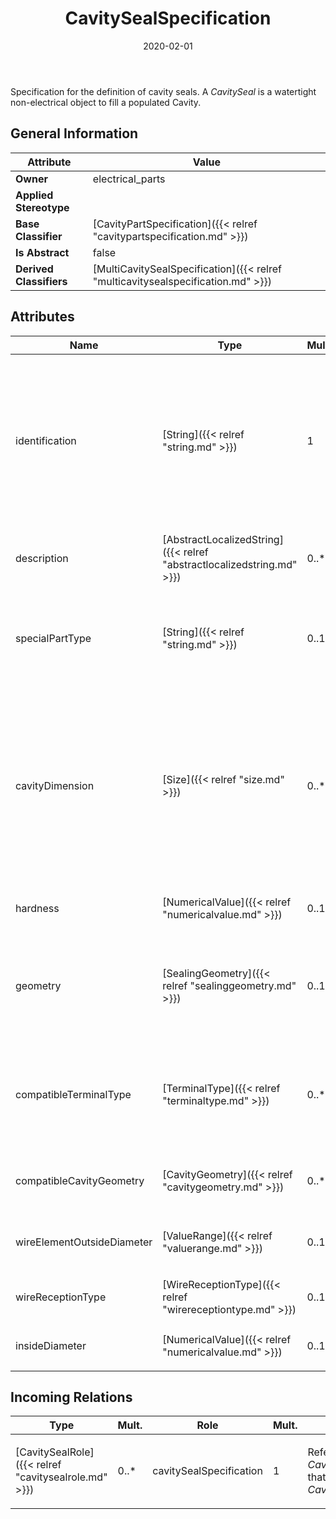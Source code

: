 ﻿---
title: CavitySealSpecification
toc: false
type: specs
date: "2020-02-01"
draft: false
specification: VEC
version: 1.2.0
documentType: "Recommendation"
elementType: Class
classes:
  - CavitySealSpecification
menu_name: vec-1.2.0
---
<p> Specification for the definition of cavity seals. A <i>CavitySeal</i> is a watertight non-electrical object to fill a populated Cavity.      </p>

## General Information

| Attribute               | Value |
|-------------------------|-------|
| **Owner**               | electrical_parts |
| **Applied Stereotype**  |   |
| **Base Classifier**     | [CavityPartSpecification]({{< relref "cavitypartspecification.md" >}})<br/>  |
| **Is Abstract**         | false |
| **Derived Classifiers** | [MultiCavitySealSpecification]({{< relref "multicavitysealspecification.md" >}}) |

## Attributes
|  Name  |  Type  |  Mult.  |  Description  |  Owning Classifier  |
|--------|--------|---------|---------------|--------------|
|identification | [String]({{< relref "string.md" >}}) | 1 | <p> Specifies a unique identification of the specification. The identification is guaranteed to be unique within the document containing the specification. For all VEC-documents a Specification-instance can be trusted to be identical if the DocumentVersion-instance is the same (see DocumentVersion) and the identification of the Specification is the same.      </p> | [Specification]({{< relref "specification.md" >}}) |
|description | [AbstractLocalizedString]({{< relref "abstractlocalizedstring.md" >}}) | 0..* | <p> Specifies additional, human readable information about the specification.      </p> | [Specification]({{< relref "specification.md" >}}) |
|specialPartType | [String]({{< relref "string.md" >}}) | 0..1 | <p>The specialPartType allows the specification of subclassifications for a PartOrUsageRelatedSpecification (e.g. different types of connector housings).  </p> | [PartOrUsageRelatedSpecification]({{< relref "partorusagerelatedspecification.md" >}}) |
|cavityDimension | [Size]({{< relref "size.md" >}}) | 0..* | <p> Specifies a valid cavity dimensions to which the cavity part fits. The dimension defines the size of the sealing area of the cavity (crimp end), not in the contacting area (box end).      </p>      <p> Note: CavityDimension is of type Size which is defined as x &amp;&#160;y with type NumericalValue. NumericalValue can define tolerances. So, a cavity dimension is not necessarily a single fixed value.      </p> | [CavityPartSpecification]({{< relref "cavitypartspecification.md" >}}) |
|hardness | [NumericalValue]({{< relref "numericalvalue.md" >}}) | 0..1 | <p>Specifies the hardness of the cavity seal.  </p> | [CavityPartSpecification]({{< relref "cavitypartspecification.md" >}}) |
|geometry | [SealingGeometry]({{< relref "sealinggeometry.md" >}}) | 0..1 | <p> Defines the geometry of the cavity sealing.      </p>      <p> &#160;     </p>      <p> This attribute is defined as an OpenEnumeration.      </p> | [CavityPartSpecification]({{< relref "cavitypartspecification.md" >}}) |
|compatibleTerminalType | [TerminalType]({{< relref "terminaltype.md" >}}) | 0..* | <p> Defines a list of terminal types that are compatible to this CavitySealSpecification. This defines as well the compatible cavities, since a plug is normally used when no terminals are present.      </p> | [CavityPartSpecification]({{< relref "cavitypartspecification.md" >}}) |
|compatibleCavityGeometry | [CavityGeometry]({{< relref "cavitygeometry.md" >}}) | 0..* | <p> Defines a list of <i>CavityGeometries</i> that are compatible with this cavity part.      </p> | [CavityPartSpecification]({{< relref "cavitypartspecification.md" >}}) |
|wireElementOutsideDiameter | [ValueRange]({{< relref "valuerange.md" >}}) | 0..1 | <p> Specifies a range of valid wire diameters to which the cavity seal fits.      </p> | [CavitySealSpecification]({{< relref "cavitysealspecification.md" >}}) |
|wireReceptionType | [WireReceptionType]({{< relref "wirereceptiontype.md" >}}) | 0..1 | <p> Specifies the wireReceptionType to which the cavity seal fits.      </p> | [CavitySealSpecification]({{< relref "cavitysealspecification.md" >}}) |
|insideDiameter | [NumericalValue]({{< relref "numericalvalue.md" >}}) | 0..1 | <p> Defines the inside diameter in the relaxed state for a cavity seal.      </p> | [CavitySealSpecification]({{< relref "cavitysealspecification.md" >}}) |

##  Incoming Relations
|    Type  |   Mult.  |   Role    |   Mult.   |   Description  |
|----------|----------|-----------|-----------|----------------|
| [CavitySealRole]({{< relref "cavitysealrole.md" >}}) | 0..* | cavitySealSpecification | 1 | <p> References the <i>CavitySealSpecification </i>that is instanced by this <i>CavitySealRole.</i>      </p> |
